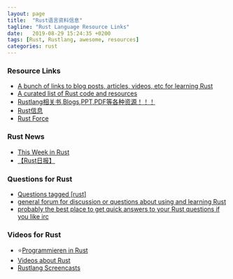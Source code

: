 ```yaml
---
layout: page
title:  "Rust语言资料信息"
tagline: "Rust Language Resource Links"
date:   2019-08-29 15:24:35 +0200
tags: [Rust, Rustlang, awesome, resources]
categories: rust
---
```


### Resource Links
- [A bunch of links to blog posts, articles, videos, etc for learning Rust](https://github.com/ctjhoa/rust-learning)
- [A curated list of Rust code and resources](https://github.com/rust-unofficial/awesome-rust)
- [Rustlang相关书,Blogs,PPT,PDF等各种资源！！！](https://github.com/rustlang-cn/resourses)
- [Rust信息](https://skyao.io/learning-rust/introduction/information.html)
- [Rust Force](https://rustforce.net/)

### Rust News
- [This Week in Rust](https://this-week-in-rust.org/)
- [【Rust日报】](https://steemit.com/@blackanger)

### Questions for Rust
- [Questions tagged [rust]](https://stackoverflow.com/questions/tagged/rust)
- [general forum for discussion or questions about using and learning Rust](http://users.rust-lang.org/)
- [probably the best place to get quick answers to your Rust questions if you like irc](https://chat.mibbit.com/?server=irc.mozilla.org&channel=%23rust)

### Videos for Rust
- ⭐[Programmieren in Rust](https://www.youtube.com/watch?v=lQ36K1htRDY&list=PL0Ur-09iGhpwMbNiVTBeHmIjs0GuIXhNg)
- [Videos about Rust](https://daily-rust.github.io/2016/09/01/videos.html)
- [Rustlang Screencasts](https://www.youtube.com/playlist?list=PLTOeCUgrkpMNEHx6j0vCH0cuyAIVZadnc)
